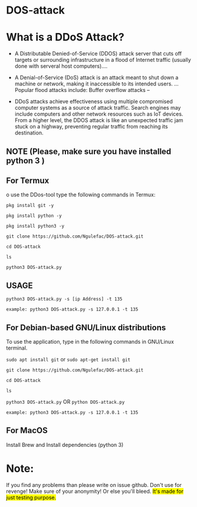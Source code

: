 # DOS-attack
# What is a DDoS Attack?

- A Distributable Denied-of-Service (DDOS) attack server that cuts off targets or surrounding infrastructure in a flood of Internet traffic (usually done with serveral host computers)....

- A Denial-of-Service (DoS) attack is an attack meant to shut down a machine or network, making it inaccessible to its intended users. ... Popular flood attacks include: Buffer overflow attacks – 

- DDoS attacks achieve effectiveness using multiple compromised computer systems as a source of attack traffic. Search engines may include computers and other network resources such as IoT devices.
From a higher level, the DDOS attack is like an unexpected traffic jam stuck on a highway, preventing regular traffic from reaching its destination.

## NOTE (Please, make sure you have installed python 3 )
 
## For Termux
o use the DDos-tool type the following commands in Termux:

`pkg install git -y`

`pkg install python -y`

`pkg install python3 -y`

`git clone https://github.com/Ngulefac/DOS-attack.git`

`cd DOS-attack`

`ls`

`python3 DOS-attack.py`


## USAGE

`python3 DOS-attack.py -s [ip Address] -t 135`


`example: python3 DOS-attack.py -s 127.0.0.1 -t 135`

## For Debian-based GNU/Linux distributions

To use the application, type in the following commands in GNU/Linux terminal.


`sudo apt install git` or  `sudo apt-get install git`

`git clone https://github.com/Ngulefac/DOS-attack.git`

`cd DOS-attack`

`ls`

`python3 DOS-attack.py` OR `python DOS-attack.py`

`example: python3 DOS-attack.py -s 127.0.0.1 -t 135`

## For MacOS

Install Brew and Install dependencies (python 3)

# Note:
If you find any problems than please write on issue github. Don't use for revenge! Make sure of your anonymity! Or else you'll bleed.
<mark>It's made for just testing purpose.</mark>